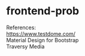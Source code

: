 # frontend-prob

References: <br />
https://www.testdome.com/<br />
Material Design for Bootstrap<br />
Traversy Media<br />
